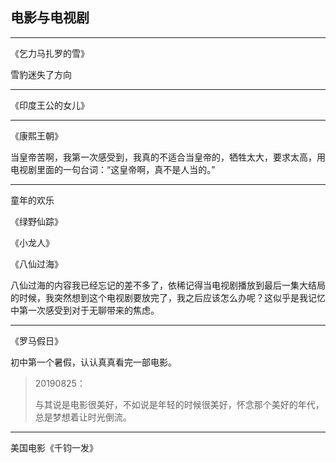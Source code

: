 ## 电影与电视剧

---

《乞力马扎罗的雪》

雪豹迷失了方向

---

《印度王公的女儿》

---

《康熙王朝》

当皇帝苦啊，我第一次感受到，我真的不适合当皇帝的，牺牲太大，要求太高，用电视剧里面的一句台词：“这皇帝啊，真不是人当的。”

---

童年的欢乐

《绿野仙踪》

《小龙人》

《八仙过海》

八仙过海的内容我已经忘记的差不多了，依稀记得当电视剧播放到最后一集大结局的时候，我突然想到这个电视剧要放完了，我之后应该怎么办呢？这似乎是我记忆中第一次感受到对于无聊带来的焦虑。

---

《罗马假日》

初中第一个暑假，认认真真看完一部电影。

> 20190825：
>
> 与其说是电影很美好，不如说是年轻的时候很美好，怀念那个美好的年代，总是梦想着让时光倒流。

---

美国电影《千钧一发》

